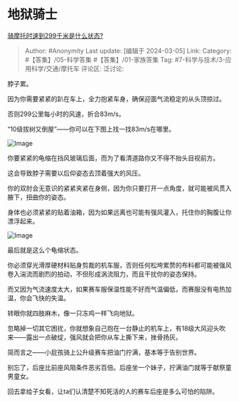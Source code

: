 # 地狱骑士
[骑摩托时速到299千米是什么状态?](https://www.zhihu.com/question/36599495/answer/3413042927)

> Author: #Anonymity
> Last update: [编辑于 2024-03-05]
> Link:
> Category: #【答集】/05-科学答集 #【答集】/01-家族答集
> Tag: #7-科学与技术/3-应用科学/交通/摩托车
> 评论区:
> 泛讨论:

脖子累。

因为你需要紧紧的趴在车上，全力抱紧车身，确保迎面气流稳定的从头顶掠过。

否则299公里每小时的风速，折合83m/s。

“10级拔树又倒屋”——你可以在下图上找一找83m/s在哪里。

![Image](https://picx.zhimg.com/50/v2-615f6577e7eb64b2fd1eb33fb299ec3f_720w.jpg?source=2c26e567)

你要紧紧的龟缩在挡风玻璃后面，而为了看清道路你又不得不抬头目视前方。

这会导致脖子需要以后仰姿态去顶着强大的风压。

你的双肘会无意识的紧紧夹紧在身侧，因为你只要打开一点角度，就可能被风贯入腋下，扭曲你的姿态。

身体也必须紧紧的贴着油箱，因为如果远离也可能有强风灌入，托住你的胸腹让你漂浮起来。

![Image](https://pic1.zhimg.com/50/v2-9fd028988d3a32882914f5b3289a5d2e_720w.jpg?source=2c26e567)

最后就是这么个龟缩状态。

你必须穿光滑厚硬材料贴身剪裁的机车服，否则任何松垮累赘的布料都可能被强风卷入湍流而剧烈的拍动，不但形成涡流阻力，而且干扰你的姿态保持。

而又因为气流速度太大，如果赛车服保温性能不好而气温偏低，而赛服没有电热加温，你会飞快的失温。

转眼你就四肢麻木，像一只冻鸡一样飞向地狱。

忽略掉一切其它困扰，你就想象自己抱在一台静止的机车上，有18级大风迎头吹来——露出一点破绽，强风就会把你从车上撕下来，挫骨扬灰。

简而言之——小屁孩骑上公升级赛车把油门拧满，基本等于告别世界。

别忘了，后座比前座风阻条件恶劣百倍。后座坐一个妹子，拧满油门就等于献祭童男童女。

回去拿给子女看，让ta们认清楚不知死活的人的赛车后座是多么可怕的陷阱。
